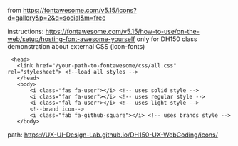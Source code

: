 from https://fontawesome.com/v5.15/icons?d=gallery&p=2&q=social&m=free

instructions: https://fontawesome.com/v5.15/how-to-use/on-the-web/setup/hosting-font-awesome-yourself
only for DH150 class demonstration about external CSS (icon-fonts)



     <head>
       <link href="/your-path-to-fontawesome/css/all.css" rel="stylesheet"> <!--load all styles -->
       </head>
       <body>
           <i class="fas fa-user"></i> <!-- uses solid style -->
           <i class="far fa-user"></i> <!-- uses regular style -->
           <i class="fal fa-user"></i> <!-- uses light style -->
           <!--brand icon-->
           <i class="fab fa-github-square"></i> <!-- uses brands style -->
       </body>

path: https://UX-UI-Design-Lab.github.io/DH150-UX-WebCoding/icons/
